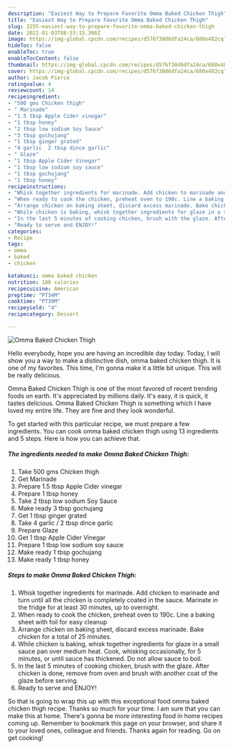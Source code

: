```yaml
---
description: "Easiest Way to Prepare Favorite Omma Baked Chicken Thigh"
title: "Easiest Way to Prepare Favorite Omma Baked Chicken Thigh"
slug: 3255-easiest-way-to-prepare-favorite-omma-baked-chicken-thigh
date: 2022-01-03T08:53:15.306Z
image: https://img-global.cpcdn.com/recipes/d576f30d6dfa24ca/680x482cq70/omma-baked-chicken-thigh-recipe-main-photo.jpg
hideToc: false
enableToc: true
enableTocContent: false
thumbnail: https://img-global.cpcdn.com/recipes/d576f30d6dfa24ca/680x482cq70/omma-baked-chicken-thigh-recipe-main-photo.jpg
cover: https://img-global.cpcdn.com/recipes/d576f30d6dfa24ca/680x482cq70/omma-baked-chicken-thigh-recipe-main-photo.jpg
author: Jacob Pierce
ratingvalue: 4
reviewcount: 14
recipeingredient:
- "500 gms Chicken thigh"
- " Marinade"
- "1.5 tbsp Apple Cider vinegar"
- "1 tbsp honey"
- "2 tbsp low sodium Soy Sauce"
- "3 tbsp gochujang"
- "1 tbsp ginger grated"
- "4 garlic  2 tbsp dince garlic"
- " Glaze"
- "1 tbsp Apple Cider Vinegar"
- "1 tbsp low sodium soy sauce"
- "1 tbsp gochujang"
- "1 tbsp honey"
recipeinstructions:
- "Whisk together ingredients for marinade. Add chicken to marinade and turn until all the chicken is completely coated in the sauce. Marinate in the fridge for at least 30 minutes, up to overnight."
- "When ready to cook the chicken, preheat oven to 190c. Line a baking sheet with foil for easy cleanup"
- "Arrange chicken on baking sheet, discard excess marinade. Bake chicken for a total of 25 minutes."
- "While chicken is baking, whisk together ingredients for glaze in a small sauce pan over medium heat. Cook, whisking occasionally, for 5 minutes, or until sauce has thickened. Do not allow sauce to boil."
- "In the last 5 minutes of cooking chicken, brush with the glaze. After chicken is done, remove from oven and brush with another coat of the glaze before serving."
- "Ready to serve and ENJOY!"
categories:
- Recipe
tags:
- omma
- baked
- chicken

katakunci: omma baked chicken 
nutrition: 108 calories
recipecuisine: American
preptime: "PT34M"
cooktime: "PT30M"
recipeyield: "4"
recipecategory: Dessert

---
```



![Omma Baked Chicken Thigh](https://img-global.cpcdn.com/recipes/d576f30d6dfa24ca/680x482cq70/omma-baked-chicken-thigh-recipe-main-photo.jpg)

Hello everybody, hope you are having an incredible day today. Today, I will show you a way to make a distinctive dish, omma baked chicken thigh. It is one of my favorites. This time, I'm gonna make it a little bit unique. This will be really delicious.

Omma Baked Chicken Thigh is one of the most favored of recent trending foods on earth. It's appreciated by millions daily. It's easy, it is quick, it tastes delicious. Omma Baked Chicken Thigh is something which I have loved my entire life. They are fine and they look wonderful.




To get started with this particular recipe, we must prepare a few ingredients. You can cook omma baked chicken thigh using 13 ingredients and 5 steps. Here is how you can achieve that.

<!--inarticleads1-->

##### The ingredients needed to make Omma Baked Chicken Thigh:

1. Take 500 gms Chicken thigh
1. Get  Marinade
1. Prepare 1.5 tbsp Apple Cider vinegar
1. Prepare 1 tbsp honey
1. Take 2 tbsp low sodium Soy Sauce
1. Make ready 3 tbsp gochujang
1. Get 1 tbsp ginger grated
1. Take 4 garlic / 2 tbsp dince garlic
1. Prepare  Glaze
1. Get 1 tbsp Apple Cider Vinegar
1. Prepare 1 tbsp low sodium soy sauce
1. Make ready 1 tbsp gochujang
1. Make ready 1 tbsp honey




<!--inarticleads2-->

##### Steps to make Omma Baked Chicken Thigh:

1. Whisk together ingredients for marinade. Add chicken to marinade and turn until all the chicken is completely coated in the sauce. Marinate in the fridge for at least 30 minutes, up to overnight.
1. When ready to cook the chicken, preheat oven to 190c. Line a baking sheet with foil for easy cleanup
1. Arrange chicken on baking sheet, discard excess marinade. Bake chicken for a total of 25 minutes.
1. While chicken is baking, whisk together ingredients for glaze in a small sauce pan over medium heat. Cook, whisking occasionally, for 5 minutes, or until sauce has thickened. Do not allow sauce to boil.
1. In the last 5 minutes of cooking chicken, brush with the glaze. After chicken is done, remove from oven and brush with another coat of the glaze before serving.
1. Ready to serve and ENJOY!



So that is going to wrap this up with this exceptional food omma baked chicken thigh recipe. Thanks so much for your time. I am sure that you can make this at home. There's gonna be more interesting food in home recipes coming up. Remember to bookmark this page on your browser, and share it to your loved ones, colleague and friends. Thanks again for reading. Go on get cooking!
